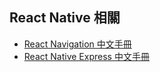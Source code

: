 ## React Native 相關

- [React Navigation 中文手冊](https://rn-docs.fromideatocreation.com/)
- [React Native Express 中文手冊](https://rne-docs.fromideatocreation.com/)